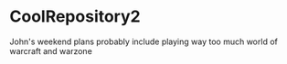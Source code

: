 # CoolRepository2

John's weekend plans probably include playing way too much world of warcraft and warzone
